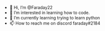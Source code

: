 - 👋 Hi, I’m @Faraday22
- 👀 I’m interested in learning how to code.
- 🌱 I’m currently learning trying to learn python
- 📫 How to reach me on discord faraday#2184
